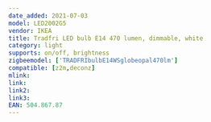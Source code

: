 ```yaml
---
date_added: 2021-07-03
model: LED2002G5
vendor: IKEA
title: Tradfri LED bulb E14 470 lumen, dimmable, white
category: light
supports: on/off, brightness
zigbeemodel: ['TRADFRIbulbE14WSglobeopal470lm']
compatible: [z2m,deconz]
mlink: 
link: 
link2: 
link3: 
EAN: 504.867.87
---
```

